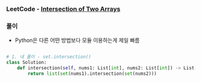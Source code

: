 ### LeetCode - [Intersection of Two Arrays](https://leetcode.com/problems/intersection-of-two-arrays/)

### 풀이

* Python은 다른 어떤 방법보다 모듈 이용하는게 제일 빠름

```Python

# 1. 내 풀이 - set.intersection()
class Solution:
    def intersection(self, nums1: List[int], nums2: List[int]) -> List[int]:
        return list(set(nums1).intersection(set(nums2)))
```

